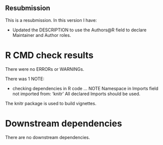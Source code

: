 ## Resubmission
This is a resubmission. In this version I have:

* Updated the DESCRIPTION to use the Authors@R field to declare Maintainer and 
Author roles.

# R CMD check results

There were no ERRORs or WARNINGs.

There was 1 NOTE:

* checking dependencies in R code ... NOTE
  Namespace in Imports field not imported from: ‘knitr’
    All declared Imports should be used.

The knitr package is used to build vignettes.

# Downstream dependencies

There are no downstream dependencies.